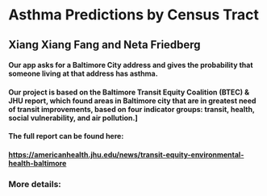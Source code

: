 # Asthma Predictions by Census Tract
## Xiang Xiang Fang and Neta Friedberg

#### Our app asks for a Baltimore City address and gives the probability that someone living at that address has asthma.
#### Our project is based on the Baltimore Transit Equity Coalition (BTEC) & JHU report, which found areas in Baltimore city that are in greatest need of transit improvements, based on four indicator groups: transit, health, social vulnerability, and air pollution.]
#### The full report can be found here:
#### https://americanhealth.jhu.edu/news/transit-equity-environmental-health-baltimore

### More details: